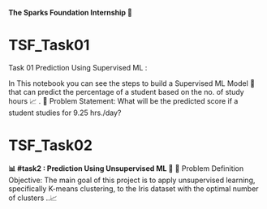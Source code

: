 
**The Sparks Foundation Internship 🚀**
# TSF_Task01
Task 01 Prediction Using Supervised ML :

In This notebook you can see the steps to build a Supervised ML Model 🤖
that can predict the percentage of a student based on the no. of study hours 📈 .
🔬 Problem Statement: 
 What will be the predicted score if a student studies for 9.25 hrs./day?

# TSF_Task02
**📊 #task2 : Prediction Using Unsupervised ML 🌼**
🔬 Problem Definition 
Objective: The main goal of this project is to apply unsupervised learning, specifically K-means clustering, to the Iris dataset with the optimal number of clusters ..📈
 

